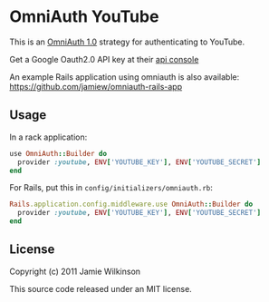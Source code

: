 OmniAuth YouTube
================

This is an [OmniAuth 1.0](https://github.com/intridea/omniauth) strategy for authenticating to YouTube.

Get a Google Oauth2.0 API key at their [api console](https://code.google.com/apis/console/)

An example Rails application using omniauth is also available:
<https://github.com/jamiew/omniauth-rails-app>


Usage
-----

In a rack application:

```ruby
use OmniAuth::Builder do
  provider :youtube, ENV['YOUTUBE_KEY'], ENV['YOUTUBE_SECRET']
end
```

For Rails, put this in `config/initializers/omniauth.rb`:

```ruby
Rails.application.config.middleware.use OmniAuth::Builder do
  provider :youtube, ENV['YOUTUBE_KEY'], ENV['YOUTUBE_SECRET']
end
```


License
-------

Copyright (c) 2011 Jamie Wilkinson

This source code released under an MIT license.
